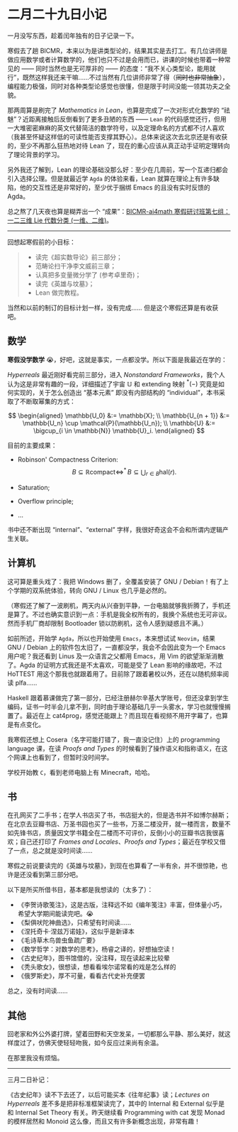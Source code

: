 # 二月二十九日小记

一月没写东西，趁着闰年独有的日子记录一下。

寒假去了趟 BICMR，本来以为是讲类型论的，结果其实是去打工。有几位讲师是做应用数学或者计算数学的，他们也只不过是会用而已，讲课的时候也带着一种常见的 —— 同时当然也是无可厚非的 —— 的态度：“我不关心类型论，能用就行”，既然这样我还来干嘛……不过当然有几位讲师非常了得（~~同时也非常抽象~~），编程能力极强，同时对各种类型论感觉也很懂，但是限于时间没能一领其功夫之全貌。

那两周算是刷完了 *Mathematics in Lean*，也算是完成了一次对形式化数学的 “祛魅”？近距离接触后反倒看到了更多丑陋的东西 —— `Lean` 的代码感觉还行，但用一大堆密密麻麻的英文代替简洁的数学符号，以及定理命名的方式都不讨人喜欢（我甚至怀疑这样低的可读性能否支撑其野心）。总体来说这次去北京还是有收获的，至少不再那么狂热地对待 Lean 了，现在的重心应该从真正动手证明定理转向了理论背景的学习。

另外我还了解到，Lean 的理论基础没那么好：至少在几周前，写一个互递归都会引入选择公理。但是就最近学 `Agda` 的体验来看，Lean 就算在理论上有许多缺陷，他的交互性还是非常好的，至少优于捆绑 Emacs 的且没有实时反馈的 Agda。

总之熬了几天夜也算是糊弄出一个 “成果”：[BICMR-ai4math 寒假研讨班第七组：一二三维 Lie 代数分类 (一维、二维)](https://github.com/bicmr-ai4math/Group7-1D-2D)。

---
回想起寒假前的小目标：

> - 读完《超实数导论》前三部分；
> - 范畴论扫干净李文威前三章；
> - 认真把多变量微分学了 (参考卓里奇)；
> - 读完《英雄与坟墓》；
> - Lean 做完教程。

当然和以前的制订的目标计划一样，没有完成…… 但是这个寒假还算是有收获吧。

## 数学
**寒假没学数学** 😭，好吧，这就是事实，一点都没学。所以下面是我最近在学的：

*Hyperreals* 最近刚好看完前三部分，进入 *Nonstandard Frameworks*，我个人认为这是非常有趣的一段，详细描述了宇宙 $\mathbb{U}$ 和 extending 映射 $^*(-)$ 究竟是如何实现的，关于怎么创造出 “基本元素” 即没有内部结构的 “individual”，本书采取了不断取幂集的方式：

$$
\begin{aligned}
  \mathbb{U_0}        &:= \mathbb{X}; \\
  \mathbb{U_{n + 1}}  &:= \mathbb{U_n} \cup \mathcal{P}(\mathbb{U_n}); \\
  \mathbb{U}          &:= \bigcup_{i \in \mathbb{N}} \mathbb{U}_i.
\end{aligned} 
$$

目前的主要成果：

- Robinson' Compactness Criterion: 
  $$ B \subseteq \mathbb{R} \text{compact} \Leftrightarrow ^*\!\!B \subseteq \bigcup_{r \in B} \text{hal}(r). $$

- Saturation;
- Overflow principle;
- ...

书中还不断出现 “internal”、“external” 字样，我很好奇这会不会和所谓内逻辑产生关联。

## 计算机
这可算是重头戏了：我把 Windows 删了，全覆盖安装了 GNU / Debian！有了上个学期的双系统体验，转向 GNU / Linux 也几乎是必然的。

（寒假还了解了一波刷机，两天内从兴奋到平静，一台电脑就够我折腾了，手机还是算了。不过也确实意识到一点：手机是我全权所有的，我换个系统也无可非议。然而手机厂商却限制 Bootloader 锁以防刷机，这令人感到疑惑且不满。）

如前所述，开始学 `Agda`，所以也开始使用 `Emacs`，本来想试试 `Neovim`，结果 GNU / Debian 上的软件包太旧了，一直都没学，我会不会因此变为一个 Emacs 用户呢？我还看到 Linus 及一众语言之父都用 Emacs，用 Vim 的欲望渐渐消散了。Agda 的证明方式我还是不太喜欢，可能是受了 Lean 影响的缘故吧，不过 HoTTEST 用这个那我也就跟着用了。目前除了跟着暑校以外，还在以随机频率阅读 plfa……

Haskell 跟着慕课做完了第一部分，已经注册赫尔辛基大学账号，但还没拿到学生编码，证书一时半会儿拿不到，同时由于理论基础几乎一头雾水，学习也就慢慢搁置了。最近在上 cat4prog，感觉还能跟上？而且现在看视频不用开字幕了，也算是有点变化。

我寒假还想上 Cosera（名字可能打错了，我一直没记住）上的 programming language 课，在读 *Proofs and Types* 的时候看到了操作语义和指称语义，在这个网课上也看到了，但暂时没时间学。

学校开始教 `C`，看到老师电脑上有 Minecraft，哈哈。

## 书
在孔网买了二手书；在学人书店买了书，书店挺大的，但是选书并不如博尔赫斯；在北京去豆瓣书店、万圣书园也买了一些书，万圣二楼没开，就一楼而言，数量不如先锋书店，质量因文学书籍全在二楼而不可评价，反倒小小的豆瓣书店我很喜欢；自己还打印了 *Frames and Locales*、*Proofs and Types*；最近在学校又借了一点，总之就是没时间读……

寒假之前说要读完的《英雄与坟墓》，到现在也算看了一半有余，并不很惊艳，也许是还没看到第三部分吧。

以下是所买所借书目，基本都是我想读的（太多了）：

- 《李贺诗歌笺注》，这是古版，注释远不如《编年笺注》丰富，但体量小巧，希望大学期间能读完吧。😭
- 《梨俱吠陀神曲选》，只希望有时间读……
- 《涅托奇卡·涅兹万诺娃》，这似乎是新译本
- 《毛诗草木鸟兽虫鱼疏广要》
- 《数学哲学：对数学的思考》，杨睿之译的，好想抽空读！
- 《古史纪年》，图书馆借的，没注释，现在读起来比较晕
- 《秃头歌女》，很想读，想看看埃尔诺常看的戏是怎么样的
- 《俄罗斯史》，厚不可量，看看古代史补充便罢

总之，没有时间读……

## 其他
回老家和外公外婆打牌，望着田野和天空发呆，一切都那么平静、那么美好，就这样度过了，仿佛天使轻轻吻我，如今反应过来尚有余温。

在那里我没有烦恼。

---

三月二日补记：

《古史纪年》读不下去还了，以后可能买本《往年纪事》读；*Lectures on Hyperreals* 差不多是把非标准框架读完了，其中的 Internal 和 External 似乎是和 Internal Set Theory 有关。昨天继续看 Programming with cat 发现 Monad 的模样居然和 Monoid 这么像，而且又有许多新概念出现，非常有趣！